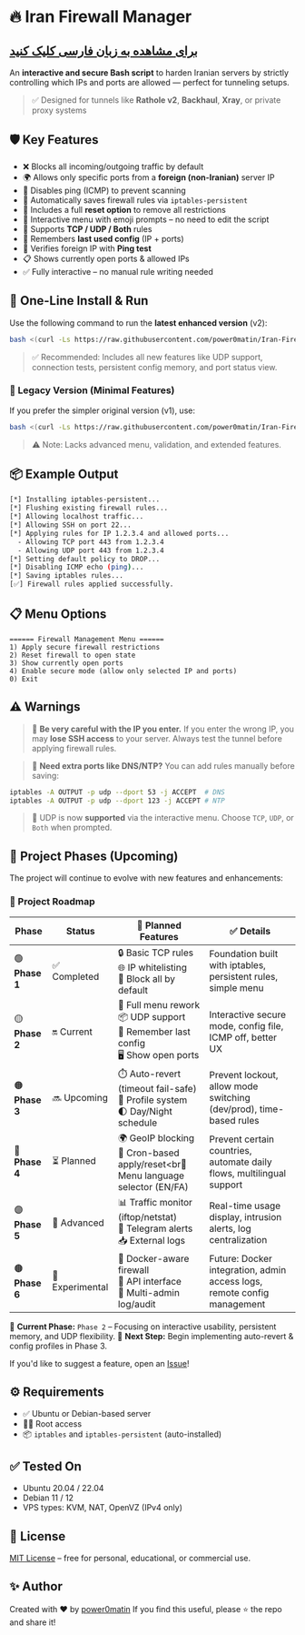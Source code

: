 # 🔥 Iran Firewall Manager  
## [برای مشاهده به زبان فارسی کلیک کنید](README.fa.md)

An **interactive and secure Bash script** to harden Iranian servers by strictly controlling which IPs and ports are allowed — perfect for tunneling setups.

> ✅ Designed for tunnels like **Rathole v2**, **Backhaul**, **Xray**, or private proxy systems


## 🛡️ Key Features

- ❌ Blocks all incoming/outgoing traffic by default  
- 🌍 Allows only specific ports from a **foreign (non-Iranian)** server IP  
- 🔕 Disables ping (ICMP) to prevent scanning  
- 💾 Automatically saves firewall rules via `iptables-persistent`  
- 🔁 Includes a full **reset option** to remove all restrictions  
- 📱 Interactive menu with emoji prompts – no need to edit the script  
- 🔐 Supports **TCP / UDP / Both** rules  
- 🧠 Remembers **last used config** (IP + ports)  
- 🧪 Verifies foreign IP with **Ping test**  
- 📋 Shows currently open ports & allowed IPs  
- ✅ Fully interactive – no manual rule writing needed  

## 🚀 One-Line Install & Run

Use the following command to run the **latest enhanced version** (v2):

```bash
bash <(curl -Ls https://raw.githubusercontent.com/power0matin/Iran-Firewall-Manager/main/firewall-manager-v2.sh)
```

> ✅ Recommended: Includes all new features like UDP support, connection tests, persistent config memory, and port status view.


### 🧪 Legacy Version (Minimal Features)

If you prefer the simpler original version (v1), use:

```bash
bash <(curl -Ls https://raw.githubusercontent.com/power0matin/Iran-Firewall-Manager/main/firewall-manager.sh)
```

> ⚠️ Note: Lacks advanced menu, validation, and extended features.

## 📦 Example Output

```bash
[*] Installing iptables-persistent...
[*] Flushing existing firewall rules...
[*] Allowing localhost traffic...
[*] Allowing SSH on port 22...
[*] Applying rules for IP 1.2.3.4 and allowed ports...
  - Allowing TCP port 443 from 1.2.3.4
  - Allowing UDP port 443 from 1.2.3.4
[*] Setting default policy to DROP...
[*] Disabling ICMP echo (ping)...
[*] Saving iptables rules...
[✅] Firewall rules applied successfully.
```


## 📋 Menu Options

```
====== Firewall Management Menu ======
1) Apply secure firewall restrictions
2) Reset firewall to open state
3) Show currently open ports
4) Enable secure mode (allow only selected IP and ports)
0) Exit
```


## ⚠️ Warnings

> 🛑 **Be very careful with the IP you enter.**
> If you enter the wrong IP, you may **lose SSH access** to your server. Always test the tunnel before applying firewall rules.

> 🧠 **Need extra ports like DNS/NTP?**
> You can add rules manually before saving:

```bash
iptables -A OUTPUT -p udp --dport 53 -j ACCEPT  # DNS  
iptables -A OUTPUT -p udp --dport 123 -j ACCEPT # NTP  
```

> 📡 UDP is now **supported** via the interactive menu. Choose `TCP`, `UDP`, or `Both` when prompted.


## 🧱 Project Phases (Upcoming)

The project will continue to evolve with new features and enhancements:


### 🧱 Project Roadmap

| Phase          | Status          | 🔧 Planned Features                                                                     | ✅ Details                                                               |
| -------------- | --------------- | --------------------------------------------------------------------------------------- | ----------------------------------------------------------------------- |
| 🟢 **Phase 1** | ✅ Completed     | 🔒 Basic TCP rules<br>🌐 IP whitelisting<br>🚫 Block all by default                     | Foundation built with iptables, persistent rules, simple menu           |
| 🟡 **Phase 2** | 🔛 Current      | 📱 Full menu rework<br>📦 UDP support<br>🧠 Remember last config<br>🖥️ Show open ports | Interactive secure mode, config file, ICMP off, better UX               |
| 🟠 **Phase 3** | 🔜 Upcoming     | ⏱️ Auto-revert (timeout fail-safe)<br>🧪 Profile system<br>🌓 Day/Night schedule        | Prevent lockout, allow mode switching (dev/prod), time-based rules      |
| 🔵 **Phase 4** | ⏳ Planned       | 🌍 GeoIP blocking<br>📅 Cron-based apply/reset\<br💬 Menu language selector (EN/FA)     | Prevent certain countries, automate daily flows, multilingual support   |
| 🟣 **Phase 5** | 🧠 Advanced     | 📊 Traffic monitor (iftop/netstat)<br>🚨 Telegram alerts<br>📥 External logs            | Real-time usage display, intrusion alerts, log centralization           |
| 🟤 **Phase 6** | 🧪 Experimental | 🐳 Docker-aware firewall<br>🔗 API interface<br>👥 Multi-admin log/audit                | Future: Docker integration, admin access logs, remote config management |


🔧 **Current Phase:** `Phase 2` – Focusing on interactive usability, persistent memory, and UDP flexibility.
📅 **Next Step:** Begin implementing auto-revert & config profiles in Phase 3.

If you'd like to suggest a feature, open an [Issue](https://github.com/power0matin/Iran-Firewall-Manager/issues)!


## ⚙️ Requirements

* ✅ Ubuntu or Debian-based server
* 🧑‍💻 Root access
* 📦 `iptables` and `iptables-persistent` (auto-installed)


## ✅ Tested On

* Ubuntu 20.04 / 22.04
* Debian 11 / 12
* VPS types: KVM, NAT, OpenVZ (IPv4 only)


## 📄 License

[MIT License](LICENSE) – free for personal, educational, or commercial use.


## ✨ Author

Created with ❤️ by [power0matin](https://github.com/power0matin)
If you find this useful, please ⭐ the repo and share it!
